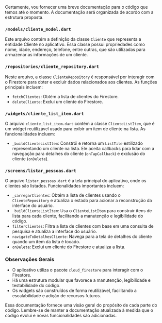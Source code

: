Certamente, vou fornecer uma breve documentação para o código que temos até o momento. A documentação será organizada de acordo com a estrutura proposta.

### `/models/cliente_model.dart`

Este arquivo contém a definição da classe `Cliente` que representa a entidade Cliente no aplicativo. Essa classe possui propriedades como nome, idade, endereço, telefone, entre outras, que são utilizadas para armazenar as informações de um cliente.

### `/repositories/cliente_repository.dart`

Neste arquivo, a classe `ClienteRepository` é responsável por interagir com o Firestore para obter e excluir dados relacionados aos clientes. As funções principais incluem:

- `fetchClientes`: Obtém a lista de clientes do Firestore.
- `deleteCliente`: Exclui um cliente do Firestore.

### `/widgets/cliente_list_item.dart`

O arquivo `cliente_list_item.dart` contém a classe `ClienteListItem`, que é um widget reutilizável usado para exibir um item de cliente na lista. As funcionalidades incluem:

- `_buildClienteListItem`: Constrói e retorna um `ListTile` estilizado representando um cliente na lista. Ele aceita callbacks para lidar com a navegação para detalhes do cliente (`onTapCallback`) e exclusão do cliente (`onDelete`).

### `/screens/listar_pessoas.dart`

O arquivo `listar_pessoas.dart` é a tela principal do aplicativo, onde os clientes são listados. Funcionalidades importantes incluem:

- `_carregarClientes`: Obtém a lista de clientes usando o `ClienteRepository` e atualiza o estado para acionar a reconstrução da interface do usuário.
- `_buildClienteListItem`: Usa o `ClienteListItem` para construir itens de lista para cada cliente, facilitando a manutenção e legibilidade do código.
- `filterClientes`: Filtra a lista de clientes com base em uma consulta de pesquisa e atualiza a interface do usuário.
- `navigateToDetalhesCliente`: Navega para a tela de detalhes do cliente quando um item da lista é tocado.
- `onDelete`: Exclui um cliente do Firestore e atualiza a lista.

### Observações Gerais

- O aplicativo utiliza o pacote `cloud_firestore` para interagir com o Firestore.
- Há uma estrutura modular que favorece a manutenção, legibilidade e testabilidade do código.
- Os widgets são construídos de forma reutilizável, facilitando a escalabilidade e adição de recursos futuros.

Essa documentação fornece uma visão geral do propósito de cada parte do código. Lembre-se de manter a documentação atualizada à medida que o código evolui e novas funcionalidades são adicionadas.